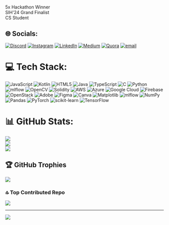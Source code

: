 # 
5x Hackathon Winner<br>SIH'24 Grand Finalist<br>CS Student


## 🌐 Socials:
[![Discord](https://img.shields.io/badge/Discord-%237289DA.svg?logo=discord&logoColor=white)](https://discord.gg/https://discord.gg/Gdt6nsBT) [![Instagram](https://img.shields.io/badge/Instagram-%23E4405F.svg?logo=Instagram&logoColor=white)](https://instagram.com/@yourswaseeem) [![LinkedIn](https://img.shields.io/badge/LinkedIn-%230077B5.svg?logo=linkedin&logoColor=white)](https://linkedin.com/in/mohammed1waseemuddin) [![Medium](https://img.shields.io/badge/Medium-12100E?logo=medium&logoColor=white)](https://medium.com/@@procarx911) [![Quora](https://img.shields.io/badge/Quora-%23B92B27.svg?logo=Quora&logoColor=white)](https://quora.com/profile/PRO-CAR-1) [![email](https://img.shields.io/badge/Email-D14836?logo=gmail&logoColor=white)](mailto:procarx911@gmail.com) 

# 💻 Tech Stack:
![JavaScript](https://img.shields.io/badge/javascript-%23323330.svg?style=plastic&logo=javascript&logoColor=%23F7DF1E) ![Kotlin](https://img.shields.io/badge/kotlin-%237F52FF.svg?style=plastic&logo=kotlin&logoColor=white) ![HTML5](https://img.shields.io/badge/html5-%23E34F26.svg?style=plastic&logo=html5&logoColor=white) ![Java](https://img.shields.io/badge/java-%23ED8B00.svg?style=plastic&logo=openjdk&logoColor=white) ![TypeScript](https://img.shields.io/badge/typescript-%23007ACC.svg?style=plastic&logo=typescript&logoColor=white) ![C](https://img.shields.io/badge/c-%2300599C.svg?style=plastic&logo=c&logoColor=white) ![Python](https://img.shields.io/badge/python-3670A0?style=plastic&logo=python&logoColor=ffdd54) ![mlflow](https://img.shields.io/badge/mlflow-%23d9ead3.svg?style=plastic&logo=numpy&logoColor=blue) ![OpenCV](https://img.shields.io/badge/opencv-%23white.svg?style=plastic&logo=opencv&logoColor=white) ![Solidity](https://img.shields.io/badge/Solidity-%23363636.svg?style=plastic&logo=solidity&logoColor=white) ![AWS](https://img.shields.io/badge/AWS-%23FF9900.svg?style=plastic&logo=amazon-aws&logoColor=white) ![Azure](https://img.shields.io/badge/azure-%230072C6.svg?style=plastic&logo=microsoftazure&logoColor=white) ![Google Cloud](https://img.shields.io/badge/GoogleCloud-%234285F4.svg?style=plastic&logo=google-cloud&logoColor=white) ![Firebase](https://img.shields.io/badge/firebase-%23039BE5.svg?style=plastic&logo=firebase) ![OpenStack](https://img.shields.io/badge/Openstack-%23f01742.svg?style=plastic&logo=openstack&logoColor=white) ![Adobe](https://img.shields.io/badge/adobe-%23FF0000.svg?style=plastic&logo=adobe&logoColor=white) ![Figma](https://img.shields.io/badge/figma-%23F24E1E.svg?style=plastic&logo=figma&logoColor=white) ![Canva](https://img.shields.io/badge/Canva-%2300C4CC.svg?style=plastic&logo=Canva&logoColor=white) ![Matplotlib](https://img.shields.io/badge/Matplotlib-%23ffffff.svg?style=plastic&logo=Matplotlib&logoColor=black) ![mlflow](https://img.shields.io/badge/mlflow-%23d9ead3.svg?style=plastic&logo=numpy&logoColor=blue) ![NumPy](https://img.shields.io/badge/numpy-%23013243.svg?style=plastic&logo=numpy&logoColor=white) ![Pandas](https://img.shields.io/badge/pandas-%23150458.svg?style=plastic&logo=pandas&logoColor=white) ![PyTorch](https://img.shields.io/badge/PyTorch-%23EE4C2C.svg?style=plastic&logo=PyTorch&logoColor=white) ![scikit-learn](https://img.shields.io/badge/scikit--learn-%23F7931E.svg?style=plastic&logo=scikit-learn&logoColor=white) ![TensorFlow](https://img.shields.io/badge/TensorFlow-%23FF6F00.svg?style=plastic&logo=TensorFlow&logoColor=white)
# 📊 GitHub Stats:
![](https://github-readme-stats.vercel.app/api?username=waseem-srt&theme=ambient_gradient&hide_border=false&include_all_commits=true&count_private=false)<br/>
![](https://nirzak-streak-stats.vercel.app/?user=waseem-srt&theme=ambient_gradient&hide_border=false)<br/>
![](https://github-readme-stats.vercel.app/api/top-langs/?username=waseem-srt&theme=ambient_gradient&hide_border=false&include_all_commits=true&count_private=false&layout=compact)

## 🏆 GitHub Trophies
![](https://github-profile-trophy.vercel.app/?username=waseem-srt&theme=rose&no-frame=true&no-bg=false&margin-w=4)

### 🔝 Top Contributed Repo
![](https://github-contributor-stats.vercel.app/api?username=waseem-srt&limit=5&theme=ambient_gradient&combine_all_yearly_contributions=true)

---
[![](https://visitcount.itsvg.in/api?id=waseem-srt&icon=5&color=5)](https://visitcount.itsvg.in)

<!-- Proudly created with GPRM ( https://gprm.itsvg.in ) -->
